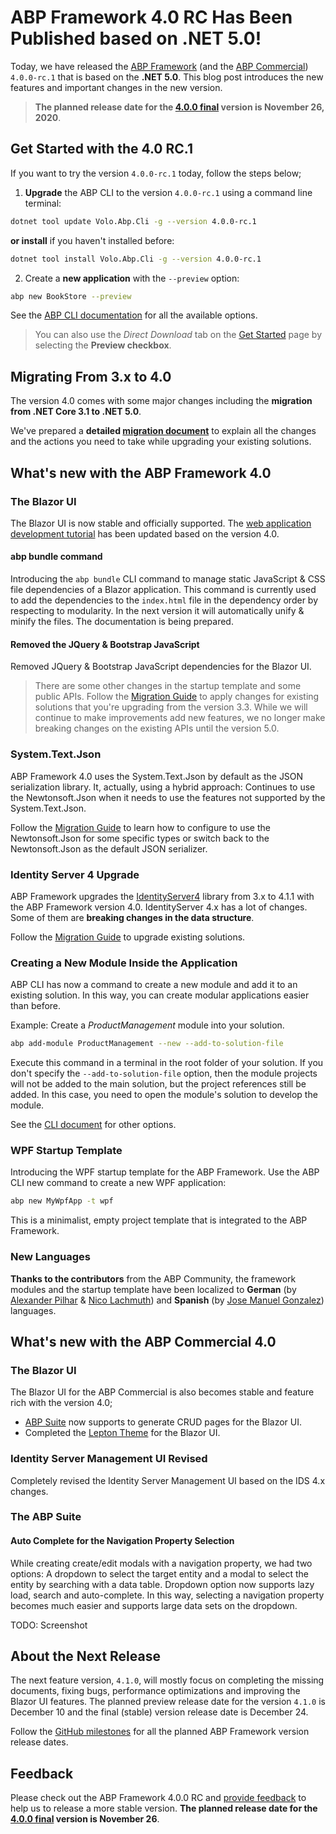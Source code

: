 # ABP Framework 4.0 RC Has Been Published based on .NET 5.0!

Today, we have released the [ABP Framework](https://abp.io/) (and the [ABP Commercial](https://commercial.abp.io/)) `4.0.0-rc.1` that is based on the **.NET 5.0**. This blog post introduces the new features and important changes in the new version.

> **The planned release date for the [4.0.0 final](https://github.com/abpframework/abp/milestone/45) version is November 26, 2020**.

## Get Started with the 4.0 RC.1

If you want to try the version `4.0.0-rc.1` today, follow the steps below;

1) **Upgrade** the ABP CLI to the version `4.0.0-rc.1` using a command line terminal:

````bash
dotnet tool update Volo.Abp.Cli -g --version 4.0.0-rc.1
````

**or install** if you haven't installed before:

````bash
dotnet tool install Volo.Abp.Cli -g --version 4.0.0-rc.1
````

2) Create a **new application** with the `--preview` option:

````bash
abp new BookStore --preview
````

See the [ABP CLI documentation](https://docs.abp.io/en/abp/3.3/CLI) for all the available options.

> You can also use the *Direct Download* tab on the [Get Started](https://abp.io/get-started) page by selecting the **Preview checkbox**.

## Migrating From 3.x to 4.0

The version 4.0 comes with some major changes including the **migration from .NET Core 3.1 to .NET 5.0**.

We've prepared a **detailed [migration document](https://docs.abp.io/en/abp/4.0/Migration-Guides/Abp-4_0)** to explain all the changes and the actions you need to take while upgrading your existing solutions.

## What's new with the ABP Framework 4.0

### The Blazor UI

The Blazor UI is now stable and officially supported. The [web application development tutorial](https://docs.abp.io/en/abp/4.0/Tutorials/Part-1?UI=Blazor) has been updated based on the version 4.0.

#### abp bundle command

Introducing the `abp bundle` CLI command to manage static JavaScript & CSS file dependencies of a Blazor application. This command is currently used to add the dependencies to the `index.html` file in the dependency order by respecting to modularity. In the next version it will automatically unify & minify the files. The documentation is being prepared.

#### Removed the JQuery & Bootstrap JavaScript

Removed JQuery & Bootstrap JavaScript dependencies for the Blazor UI.

>There are some other changes in the startup template and some public APIs. Follow the [Migration Guide](https://docs.abp.io/en/abp/4.0/Migration-Guides/Abp-4_0) to apply changes for existing solutions that you're upgrading from the version 3.3. While we will continue to make improvements add new features, we no longer make breaking changes on the existing APIs until the version 5.0.

### System.Text.Json

ABP Framework 4.0 uses the System.Text.Json by default as the JSON serialization library. It, actually, using a hybrid approach: Continues to use the Newtonsoft.Json when it needs to use the features not supported by the System.Text.Json.

Follow the [Migration Guide](https://docs.abp.io/en/abp/4.0/Migration-Guides/Abp-4_0) to learn how to configure to use the Newtonsoft.Json for some specific types or switch back to the Newtonsoft.Json as the default JSON serializer.

### Identity Server 4 Upgrade

ABP Framework upgrades the [IdentityServer4](https://www.nuget.org/packages/IdentityServer4) library from 3.x to 4.1.1 with the ABP Framework version 4.0. IdentityServer 4.x has a lot of changes. Some of them are **breaking changes in the data structure**.

Follow the [Migration Guide](https://docs.abp.io/en/abp/4.0/Migration-Guides/Abp-4_0) to upgrade existing solutions.

### Creating a New Module Inside the Application

ABP CLI has now a command to create a new module and add it to an existing solution. In this way, you can create modular applications easier than before.

Example: Create a *ProductManagement* module into your solution.

````bash
abp add-module ProductManagement --new --add-to-solution-file
````

Execute this command in a terminal in the root folder of your solution. If you don't specify the `--add-to-solution-file` option, then the module projects will not be added to the main solution, but the project references still be added. In this case, you need to open the module's solution to develop the module.

See the [CLI document](https://docs.abp.io/en/abp/4.0/CLI) for other options.

### WPF Startup Template

Introducing the WPF startup template for the ABP Framework. Use the ABP CLI new command to create a new WPF application:

````bash
abp new MyWpfApp -t wpf
````

This is a minimalist, empty project template that is integrated to the ABP Framework.

### New Languages

**Thanks to the contributors** from the ABP Community, the framework modules and the startup template have been localized to **German** (by [Alexander Pilhar](https://github.com/alexanderpilhar) & [Nico Lachmuth](https://github.com/tntwist)) and **Spanish** (by [Jose Manuel Gonzalez](https://github.com/jmglezgz)) languages.

## What's new with the ABP Commercial 4.0

### The Blazor UI

The Blazor UI for the ABP Commercial is also becomes stable and feature rich with the version 4.0;

* [ABP Suite](https://commercial.abp.io/tools/suite) now supports to generate CRUD pages for the Blazor UI.
* Completed the [Lepton Theme](https://commercial.abp.io/themes) for the Blazor UI.

### Identity Server Management UI Revised

Completely revised the Identity Server Management UI based on the IDS 4.x changes.

### The ABP Suite

#### Auto Complete for the Navigation Property Selection

While creating create/edit modals with a navigation property, we had two options: A dropdown to select the target entity and a modal to select the entity by searching with a data table. Dropdown option now supports lazy load, search and auto-complete. In this way, selecting a navigation property becomes much easier and supports large data sets on the dropdown.

TODO: Screenshot

## About the Next Release

The next feature version, `4.1.0`, will mostly focus on completing the missing documents, fixing bugs, performance optimizations and improving the Blazor UI features. The planned preview release date for the version `4.1.0` is December 10 and the final (stable) version release date is December 24.

Follow the [GitHub milestones](https://github.com/abpframework/abp/milestones) for all the planned ABP Framework version release dates.

## Feedback

Please check out the ABP Framework 4.0.0 RC and [provide feedback](https://github.com/abpframework/abp/issues/new) to help us to release a more stable version. **The planned release date for the [4.0.0 final](https://github.com/abpframework/abp/milestone/45) version is November 26**.
